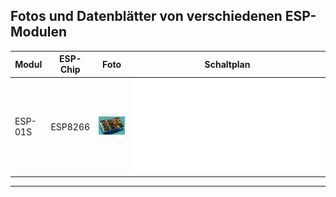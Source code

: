 ## Fotos und Datenblätter von verschiedenen ESP-Modulen

| Modul | ESP-Chip | Foto | Schaltplan |  
| --- | --- | --- | --- |  
| ESP-01S | ESP8266 | ![ESP-01S](/ESP-Module/ESP-01S_small.jpg) | ![ESP-01S.pdf](/ESP-Module/3506ESP8266_01S_Modul_Datenblatt.pdf) |  



---
